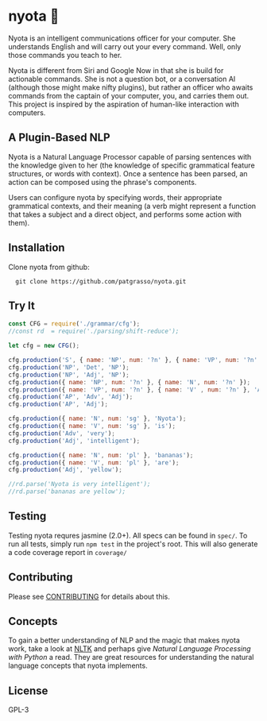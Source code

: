 

# nyota :stars:
Nyota is an intelligent communications officer for your computer. She
understands English and will carry out your every command. Well, only those
commands you teach to her.

Nyota is different from Siri and Google Now in that she is build for actionable
commands. She is not a question bot, or a conversation AI (although those might
make nifty plugins), but rather an officer who awaits commands from the captain
of your computer, you, and carries them out. This project is inspired by the
aspiration of human-like interaction with computers.


## A Plugin-Based NLP
Nyota is a Natural Language Processor capable of parsing sentences with the
knowledge given to her (the knowledge of specific grammatical feature
structures, or words with context). Once a sentence has been parsed, an action
can be composed using the phrase's components.

Users can configure nyota by specifying words, their appropriate grammatical
contexts, and their meaning (a verb might represent a function that takes a
subject and a direct object, and performs some action with them).


## Installation
Clone nyota from github:
```
  git clone https://github.com/patgrasso/nyota.git
```


## Try It
```javascript
const CFG = require('./grammar/cfg');
//const rd  = require('./parsing/shift-reduce');

let cfg = new CFG();

cfg.production('S', { name: 'NP', num: '?n' }, { name: 'VP', num: '?n' });
cfg.production('NP', 'Det', 'NP');
cfg.production('NP', 'Adj', 'NP');
cfg.production({ name: 'NP', num: '?n' }, { name: 'N', num: '?n' });
cfg.production({ name: 'VP', num: '?n' }, { name: 'V' , num: '?n' }, 'AP');
cfg.production('AP', 'Adv', 'Adj');
cfg.production('AP', 'Adj');

cfg.production({ name: 'N', num: 'sg' }, 'Nyota');
cfg.production({ name: 'V', num: 'sg' }, 'is');
cfg.production('Adv', 'very');
cfg.production('Adj', 'intelligent');

cfg.production({ name: 'N', num: 'pl' }, 'bananas');
cfg.production({ name: 'V', num: 'pl' }, 'are');
cfg.production('Adj', 'yellow');

//rd.parse('Nyota is very intelligent');
//rd.parse('bananas are yellow');
```


## Testing
Testing nyota requres jasmine (2.0+). All specs can be found in `spec/`. To run
all tests, simply run `npm test` in the project's root. This will also generate
a code coverage report in `coverage/`


## Contributing
Please see [CONTRIBUTING](CONTRIBUTING) for details about this.


## Concepts
To gain a better understanding of NLP and the magic that makes nyota work, take
a look at [NLTK](http://www.nltk.org) and perhaps give *Natural Language
Processing with Python* a read. They are great resources for understanding the
natural language concepts that nyota implements.


## License
GPL-3



